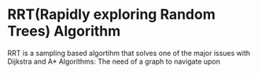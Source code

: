 # RRT(Rapidly exploring Random Trees) Algorithm

RRT is a sampling based algortihm that solves one of the major issues with Dijkstra and A* Algorithms: The need of a graph to navigate upon